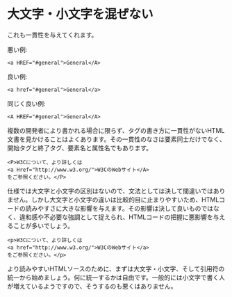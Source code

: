 # 大文字・小文字を混ぜない

これも一貫性を与えてくれます。

悪い例:

    <a HREF="#general">General</A>

良い例:

    <a href="#general">General</a>

同じく良い例:

    <A HREF="#general">General</A>

複数の開発者により書かれる場合に限らず、タグの書き方に一貫性がないHTML文書を見かけることはよくあります。その一貫性のなさは要素同士だけでなく、開始タグと終了タグ、要素名と属性名でもあります。

    <P>W3Cについて、より詳しくは
    <a Href="http://www.w3.org/">W3CのWebサイト</A>
    をご参照ください。</P>

仕様では大文字と小文字の区別はないので、文法としては決して間違いではありません。しかし大文字と小文字の違いは比較的目に止まりやすいため、HTMLコードの読みやすさに大きな影響を与えます。その影響は決して良いものではなく、違和感や不必要な強調として捉えられ、HTMLコードの把握に悪影響を与えることが多いでしょう。

    <p>W3Cについて、より詳しくは
    <a href="http://www.w3.org/">W3CのWebサイト</a>
    をご参照ください。</p>

より読みやすいHTMLソースのために、まずは大文字・小文字、そして引用符の統一から始めましょう。何に統一するかは自由です。一般的には小文字で書く人が増えているようですので、そうするのも悪くはありません。
